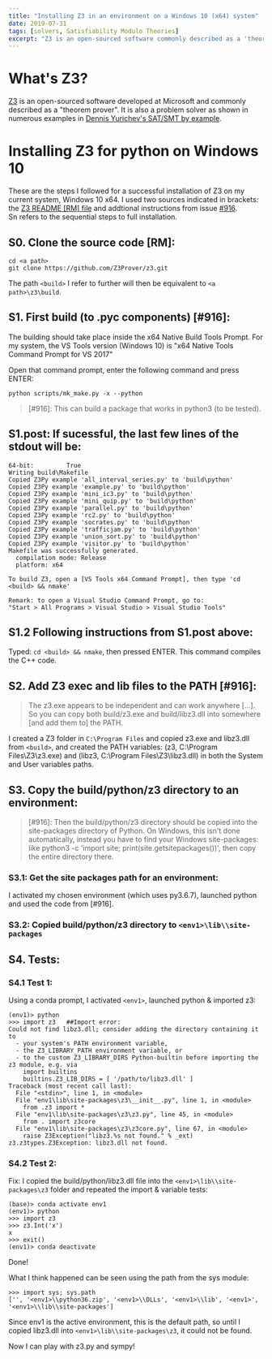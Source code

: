 ```yaml
---
title: "Installing Z3 in an environment on a Windows 10 (x64) system"
date: 2019-07-31
tags: [solvers, Satisfiability Modulo Theories]
excerpt: "Z3 is an open-sourced software commonly described as a 'theorem prover'. It is also a problem solver..."
---
```


# What's Z3?

[Z3](https://github.com/Z3Prover/z3) is an open-sourced software developed at Microsoft and commonly described as a "theorem prover". It is also a problem solver as shown in numerous examples in [Dennis Yurichev's SAT/SMT by example](https://yurichev.com/writings/SAT_SMT_by_example.pdf).

# Installing Z3 for python on Windows 10

These are the steps I followed for a successful installation of Z3 on my current system, Windows 10 x64. I used two sources indicated in brackets: the [Z3 README [RM] file](https://github.com/Z3Prover/z3/blob/master/README.md) and addtional instructions from issue [#916](https://github.com/Z3Prover/z3/issues/916).  
Sn refers to the sequential steps to full installation.


## S0. Clone the source code [RM]:
```
cd <a path>
git clone https://github.com/Z3Prover/z3.git
```
The path `<build>` I refer to further will then be equivalent to `<a path>\z3\build`.  

## S1. First build (to .pyc components) [#916]:

The building should take place inside the x64 Native Build Tools Prompt.
For my system, the VS Tools version (Windows 10) is "x64 Native Tools Command Prompt for VS 2017"

Open that command prompt, enter the following command and press ENTER:
```
python scripts/mk_make.py -x --python
```
> [#916]: This can build a package that works in python3 (to be tested).  

## S1.post: If sucessful, the last few lines of the stdout will be:
```
64-bit:         True
Writing build\Makefile
Copied Z3Py example 'all_interval_series.py' to 'build\python'
Copied Z3Py example 'example.py' to 'build\python'
Copied Z3Py example 'mini_ic3.py' to 'build\python'
Copied Z3Py example 'mini_quip.py' to 'build\python'
Copied Z3Py example 'parallel.py' to 'build\python'
Copied Z3Py example 'rc2.py' to 'build\python'
Copied Z3Py example 'socrates.py' to 'build\python'
Copied Z3Py example 'trafficjam.py' to 'build\python'
Copied Z3Py example 'union_sort.py' to 'build\python'
Copied Z3Py example 'visitor.py' to 'build\python'
Makefile was successfully generated.
  compilation mode: Release
  platform: x64

To build Z3, open a [VS Tools x64 Command Prompt], then type 'cd <build> && nmake'

Remark: to open a Visual Studio Command Prompt, go to:  
"Start > All Programs > Visual Studio > Visual Studio Tools"
```
## S1.2 Following instructions from S1.post above:

Typed: `cd <build> && nmake`, then pressed ENTER.
This command compiles the C++ code.  


## S2. Add Z3 exec and lib files to the PATH [#916]:
 
> The z3.exe appears to be independent and can work anywhere [...]. So you can copy both build/z3.exe and build/libz3.dll into somewhere [and add them to] the PATH.  

I created a Z3 folder in `C:\Program Files` and copied z3.exe and libz3.dll from `<build>`, and created the PATH variables: (z3, C:\Program Files\Z3\z3.exe) and (libz3, C:\Program Files\Z3\libz3.dll) in both the System and User variables paths.

## S3. Copy the build/python/z3 directory to an environment:

> [#916]: Then the build/python/z3 directory should be copied into the site-packages directory of Python. On Windows, this isn't done automatically, instead you have to find your Windows site-packages: like python3 -c 'import site; print(site.getsitepackages())', then copy the entire directory there.


### S3.1: Get the site packages path for an environment:
I activated my chosen environment (which uses py3.6.7), launched python and used the code from [#916].  

### S3.2: Copied build/python/z3 directory to `<env1>\lib\\site-packages`

## S4. Tests:

### S4.1 Test 1:
Using a conda prompt, I activated `<env1>`, launched python & imported z3:
```
(env1)> python
>>> import z3   ##Import error:
Could not find libz3.dll; consider adding the directory containing it to
  - your system's PATH environment variable,
  - the Z3_LIBRARY_PATH environment variable, or
  - to the custom Z3_LIBRARY_DIRS Python-builtin before importing the z3 module, e.g. via
    import builtins
    builtins.Z3_LIB_DIRS = [ '/path/to/libz3.dll' ]
Traceback (most recent call last):
  File "<stdin>", line 1, in <module>
  File "env1\lib\site-packages\z3\__init__.py", line 1, in <module>
    from .z3 import *
  File "env1\lib\site-packages\z3\z3.py", line 45, in <module>
    from . import z3core
  File "env1\lib\site-packages\z3\z3core.py", line 67, in <module>
    raise Z3Exception("libz3.%s not found." % _ext)
z3.z3types.Z3Exception: libz3.dll not found.
```
### S4.2 Test 2:
Fix: I copied the build/python/libz3.dll file into the `<env1>\lib\\site-packages\z3` folder and repeated the import & variable tests:
```
(base)> conda activate env1
(env1)> python
>>> import z3
>>> z3.Int('x')
x
>>> exit()
(env1)> conda deactivate
```
Done!

What I think happened can be seen using the path from the sys module:
```
>>> import sys; sys.path
['', '<env1>\\python36.zip', '<env1>\\DLLs', '<env1>\\lib', '<env1>', '<env1>\\lib\\site-packages']
```
Since env1 is the active environment, this is the default path, so until I copied libz3.dll into `<env1>\lib\\site-packages\z3`, it could not be found.


Now I can play with z3.py and sympy!



